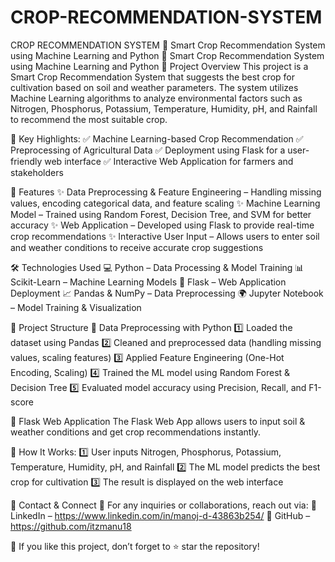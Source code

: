 # CROP-RECOMMENDATION-SYSTEM
CROP RECOMMENDATION SYSTEM
🌾 Smart Crop Recommendation System using Machine Learning and Python
🌾 Smart Crop Recommendation System using Machine Learning and Python
📌 Project Overview
This project is a Smart Crop Recommendation System that suggests the best crop for cultivation based on soil and weather parameters. The system utilizes Machine Learning algorithms to analyze environmental factors such as Nitrogen, Phosphorus, Potassium, Temperature, Humidity, pH, and Rainfall to recommend the most suitable crop.

🔹 Key Highlights:
✅ Machine Learning-based Crop Recommendation
✅ Preprocessing of Agricultural Data
✅ Deployment using Flask for a user-friendly web interface
✅ Interactive Web Application for farmers and stakeholders

🚀 Features
✨ Data Preprocessing & Feature Engineering – Handling missing values, encoding categorical data, and feature scaling
✨ Machine Learning Model – Trained using Random Forest, Decision Tree, and SVM for better accuracy
✨ Web Application – Developed using Flask to provide real-time crop recommendations
✨ Interactive User Input – Allows users to enter soil and weather conditions to receive accurate crop suggestions

🛠️ Technologies Used
💻 Python – Data Processing & Model Training
📊 Scikit-Learn – Machine Learning Models
📌 Flask – Web Application Deployment
📈 Pandas & NumPy – Data Preprocessing
🌍 Jupyter Notebook – Model Training & Visualization

📂 Project Structure
🔹 Data Preprocessing with Python
1️⃣ Loaded the dataset using Pandas
2️⃣ Cleaned and preprocessed data (handling missing values, scaling features)
3️⃣ Applied Feature Engineering (One-Hot Encoding, Scaling)
4️⃣ Trained the ML model using Random Forest & Decision Tree
5️⃣ Evaluated model accuracy using Precision, Recall, and F1-score

🎨 Flask Web Application
The Flask Web App allows users to input soil & weather conditions and get crop recommendations instantly.

🔹 How It Works:
1️⃣ User inputs Nitrogen, Phosphorus, Potassium, Temperature, Humidity, pH, and Rainfall
2️⃣ The ML model predicts the best crop for cultivation
3️⃣ The result is displayed on the web interface

📩 Contact & Connect
📧 For any inquiries or collaborations, reach out via:
🔗 LinkedIn – https://www.linkedin.com/in/manoj-d-43863b254/ 
🔗 GitHub – https://github.com/itzmanu18

🌟 If you like this project, don’t forget to ⭐ star the repository!



